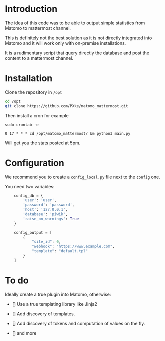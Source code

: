 # Introduction

The idea of this code was to be able to output simple statistics from Matomo to mattermost channel. 

This is definitely not the best solution as it is not directly integrated into Matomo and it will work only with on-premise installations. 

It is a rudimentary script that query directly the database and post the content to a mattermost channel. 


# Installation


Clone the repository in `/opt` 

```sh
cd /opt
git clone https://github.com/PXke/matomo_mattermost.git
```


Then install a cron for example

```
sudo crontab -e
```

```
0 17 * * * cd /opt/matomo_mattermost/ && python3 main.py
```

Will get you the stats posted at 5pm. 


# Configuration

We recommend you to create a `config_local.py` file next to the `¢onfig` one. 

You need two variables: 
```python
    config_db = {
        'user': 'user',
        'password': 'password',
        'host': '127.0.0.1',
        'database': 'piwik',
        'raise_on_warnings': True
    }

    config_output = [
        {
            "site_id": 0,
            "webhook": "https://www.example.com",
            "template": "default.tpl"
        }
    ]
```

# To do

Ideally create a true plugin into Matomo, otherwise:

- [] Use a true templating library like Jinja2

- [] Add discovery of templates. 

- [] Add discovery of tokens and computation of values on the fly. 

- [] and more
